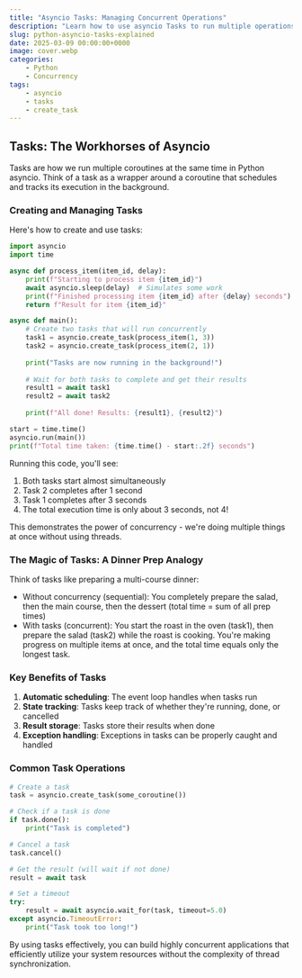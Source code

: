```yaml
---
title: "Asyncio Tasks: Managing Concurrent Operations"
description: "Learn how to use asyncio Tasks to run multiple operations concurrently in Python without threads"
slug: python-asyncio-tasks-explained
date: 2025-03-09 00:00:00+0000
image: cover.webp
categories:
    - Python
    - Concurrency
tags:
    - asyncio
    - tasks
    - create_task
---
```


## Tasks: The Workhorses of Asyncio

Tasks are how we run multiple coroutines at the same time in Python asyncio. Think of a task as a wrapper around a coroutine that schedules and tracks its execution in the background.

### Creating and Managing Tasks

Here's how to create and use tasks:

```python
import asyncio
import time

async def process_item(item_id, delay):
    print(f"Starting to process item {item_id}")
    await asyncio.sleep(delay)  # Simulates some work
    print(f"Finished processing item {item_id} after {delay} seconds")
    return f"Result for item {item_id}"

async def main():
    # Create two tasks that will run concurrently
    task1 = asyncio.create_task(process_item(1, 3))
    task2 = asyncio.create_task(process_item(2, 1))
    
    print("Tasks are now running in the background!")
    
    # Wait for both tasks to complete and get their results
    result1 = await task1
    result2 = await task2
    
    print(f"All done! Results: {result1}, {result2}")

start = time.time()
asyncio.run(main())
print(f"Total time taken: {time.time() - start:.2f} seconds")
```

Running this code, you'll see:
1. Both tasks start almost simultaneously
2. Task 2 completes after 1 second
3. Task 1 completes after 3 seconds
4. The total execution time is only about 3 seconds, not 4!

This demonstrates the power of concurrency - we're doing multiple things at once without using threads.

### The Magic of Tasks: A Dinner Prep Analogy

Think of tasks like preparing a multi-course dinner:

- Without concurrency (sequential): You completely prepare the salad, then the main course, then the dessert (total time = sum of all prep times)
- With tasks (concurrent): You start the roast in the oven (task1), then prepare the salad (task2) while the roast is cooking. You're making progress on multiple items at once, and the total time equals only the longest task.

### Key Benefits of Tasks

1. **Automatic scheduling**: The event loop handles when tasks run
2. **State tracking**: Tasks keep track of whether they're running, done, or cancelled
3. **Result storage**: Tasks store their results when done
4. **Exception handling**: Exceptions in tasks can be properly caught and handled

### Common Task Operations

```python
# Create a task
task = asyncio.create_task(some_coroutine())

# Check if a task is done
if task.done():
    print("Task is completed")

# Cancel a task
task.cancel()

# Get the result (will wait if not done)
result = await task

# Set a timeout
try:
    result = await asyncio.wait_for(task, timeout=5.0)
except asyncio.TimeoutError:
    print("Task took too long!")
```

By using tasks effectively, you can build highly concurrent applications that efficiently utilize your system resources without the complexity of thread synchronization.
